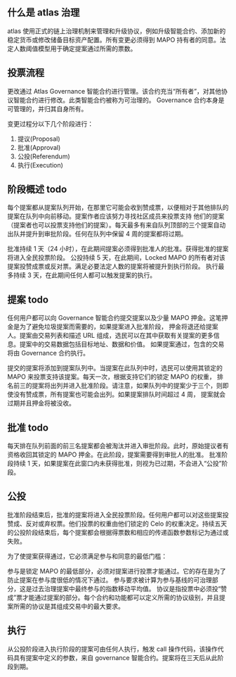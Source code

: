 ## 什么是 atlas 治理

atlas 使用正式的链上治理机制来管理和升级协议，例如升级智能合约、添加新的稳定货币或修改储备目标资产配置。所有变更必须得到
MAPO 持有者的同意。法定人数阈值模型用于确定提案通过所需的票数。

## 投票流程

更改通过 Atlas Governance 智能合约进行管理。该合约充当“所有者”，对其他协议智能合约进行修改。此类智能合约被称为可治理的。
Governance 合约本身是可管理的，并归其自身所有。

变更过程分以下几个阶段进行：

1. 提议(Proposal)
2. 批准(Approval)
3. 公投(Referendum)
4. 执行(Execution)

## 阶段概述 todo

每个提案都从提案队列开始，在那里它可能会收到赞成票，以便相对于其他排队的提案在队列中向前移动。提案作者应该努力寻找社区成员来投票支持
他们的提案（提案者也可以投票支持他们的提案）。每天最多有来自队列顶部的三个提案自动出队并提升到审批阶段。任何在队列中保留 4
周的提案都将过期。

批准持续 1 天（24 小时），在此期间提案必须得到批准人的批准。获得批准的提案将进入全民投票阶段。
公投持续 5 天，在此期间，Locked MAPO 的所有者对该提案投赞成票或反对票。满足必要法定人数的提案将被提升到执行阶段。
执行最多持续 3 天，在此期间任何人都可以触发提案的执行。

## 提案 todo

任何用户都可以向 Governance 智能合约提交提案以及少量 MAPO 押金。这笔押金是为了避免垃圾提案而需要的，如果提案进入批准阶段，
押金将退还给提案人。提案由交易列表和描述 URL 组成，选民可以在其中获取有关提案的更多信息。提案中的交易数据包括目标地址、数据和价值。
如果提案通过，包含的交易将由 Governance 合约执行。

提交的提案将添加到提案队列中。当提案在此队列中时，选民可以使用其锁定的 MAPO 来投票支持该提案。每天一次，根据支持它们的锁定
MAPO 的权重，
排名前三的提案将出列并进入批准阶段。请注意，如果队列中的提案少于三个，则即使没有赞成票，所有提案也可能会出列。如果提案排队时间超过
4 周，
提案就会过期并且押金将被没收。

## 批准 todo

每天排在队列前面的前三名提案都会被淘汰并进入审批阶段。此时，原始提议者有资格收回其锁定的 MAPO 押金。在此阶段，提案需要得到审批人的批准。
批准阶段持续 1 天，如果提案在此窗口内未获得批准，则视为已过期，不会进入“公投”阶段。

## 公投

批准阶段结束后，批准的提案将进入全民投票阶段。任何用户都可以对这些提案投赞成、反对或弃权票。他们投票的权重由他们锁定的 Celo
的权重决定。持续五天的公投阶段结束后，每个提案都会根据得票数和相应的传递函数参数标记为通过或失败。

为了使提案获得通过，它必须满足参与和同意的最低门槛：

参与是锁定 MAPO 的最低部分，必须对提案进行投票才能通过。它的存在是为了防止提案在参与度很低的情况下通过。
参与要求被计算为参与基线的可治理部分，这是过去治理提案中最终参与的指数移动平均值。
协议是指投票中必须投“赞成”票才能通过提案的部分。每个合约和功能都可以定义所需的协议级别，并且提案所需的协议是其组成交易中的最大要求。

## 执行

从公投阶段进入执行阶段的提案可由任何人执行，触发 call 操作代码，该操作代码具有提案中定义的参数，来自 governance
智能合约。提案将在三天后从此阶段到期。